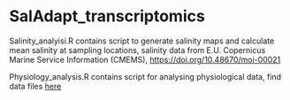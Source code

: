 # SalAdapt_transcriptomics

Salinity_analyisi.R contains script to generate salinity maps and calculate mean salinity at sampling locations, salinity data from E.U. Copernicus Marine Service Information (CMEMS), https://doi.org/10.48670/moi-00021

Physiology_analysis.R contains script for analysing physiological data, find data files [here](/data)
